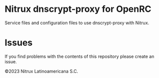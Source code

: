 # Nitrux dnscrypt-proxy for OpenRC

Service files and configuration files to use dnscrypt-proxy with Nitrux.

# Issues
If you find problems with the contents of this repository please create an issue.

©2023 Nitrux Latinoamericana S.C.

